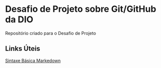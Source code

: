 # Desafio de Projeto sobre Git/GitHub da DIO
Repositório criado para o Desafio de Projeto

## Links Úteis
[Sintaxe Básica Markedown](https://www.markdownguide.org/basic-syntax/) 
